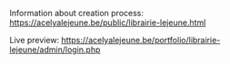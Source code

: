 Information about creation process:
https://acelyalejeune.be/public/librairie-lejeune.html

Live preview:
https://acelyalejeune.be/portfolio/librairie-lejeune/admin/login.php

